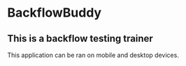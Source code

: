 # BackflowBuddy

<h2>This is a backflow testing trainer</h2>
<div>This application can be ran on mobile and desktop devices.</div>

